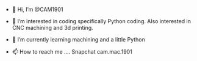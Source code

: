 - 👋 Hi, I’m @CAM1901
- 👀 I’m interested in coding specifically Python coding. 
      Also interested in CNC machining and 3d printing. 
- 🌱 I’m currently learning machining and a little Python

- 📫 How to reach me ....
     Snapchat cam.mac.1901

<!---
CAM1901/CAM1901 is a ✨ special ✨ repository because its `README.md` (this file) appears on your GitHub profile.
You can click the Preview link to take a look at your changes.
--->
